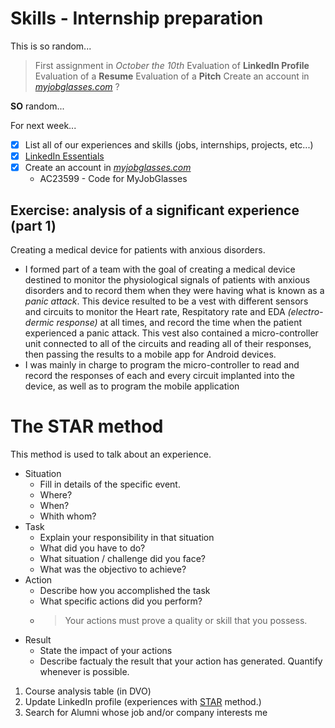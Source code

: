 # Skills - Internship preparation

This is so random...

> First assignment in _October the 10th_
> Evaluation of **LinkedIn Profile**
> Evaluation of a **Resume**
> Evaluation of a **Pitch**
> Create an account in [_myjobglasses.com_](https://www.myjobglasses.com/qui-sommes-nous) ? 

**SO** random...

For next week...

- [x] List all of our experiences and skills (jobs, internships, projects, etc...)
- [x] [LinkedIn Essentials](https://www.linkedin.com/learning/l-essentiel-de-linkedin/)
- [x] Create an account in [_myjobglasses.com_](https://www.myjobglasses.com/qui-sommes-nous)
  - AC23599 - Code for MyJobGlasses

## Exercise: analysis of a significant experience (part 1)

Creating a medical device for patients with anxious disorders.

- I formed part of a team with the goal of creating a medical device destined to monitor the physiological signals of patients with anxious disorders and to record them when they were having what is known as a _panic attack_. This device resulted to be a vest with different sensors and circuits to monitor the Heart rate, Respitatory rate and EDA _(electro-dermic response)_ at all times, and record the time when the patient experienced a panic attack. This vest also contained a micro-controller unit connected to all of the circuits and reading all of their responses, then passing the results to a mobile app for Android devices.
- I was mainly in charge to program the micro-controller to read and record the responses of each and every circuit implanted into the device, as well as to program the mobile application

# The STAR method

This method is used to talk about an experience. 

- Situation
  - Fill in details of the specific event.
  - Where?
  - When?
  - Whith whom?
- Task
  - Explain your responsibility in that situation
  - What did you have to do?
  - What situation / challenge did you face?
  - What was the objectivo to achieve?
- Action
  - Describe how you accomplished the task
  - What specific actions did you perform?
  - > Your actions must prove a quality or skill that you possess.
- Result
  - State the impact of your actions
  - Describe factualy the result that your action has generated. Quantify whenever is possible.

1. Course analysis table (in DVO)
2. Update LinkedIn profile (experiences with [STAR](#the-star-method) method.)
3. Search for Alumni whose job and/or company interests me